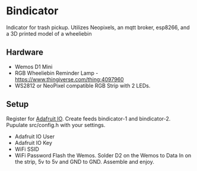 # Bindicator
Indicator for trash pickup. Utilizes Neopixels, an mqtt broker, esp8266, and a 3D printed model of a wheeliebin

## Hardware
* Wemos D1 Mini
* RGB Wheeliebin Reminder Lamp - https://www.thingiverse.com/thing:4097960
* WS2812 or NeoPixel compatible RGB Strip with 2 LEDs.

## Setup
Register for [Adafruit IO](https://io.adafruit.com).
Create feeds bindicator-1 and bindicator-2.
Pupulate src/config.h with your settings.
  * Adafruit IO User
  * Adafruit IO Key
  * WiFi SSID
  * WiFi Password
Flash the Wemos.
Solder D2 on the Wemos to Data In on the strip, 5v to 5v and GND to GND.
Assemble and enjoy.
